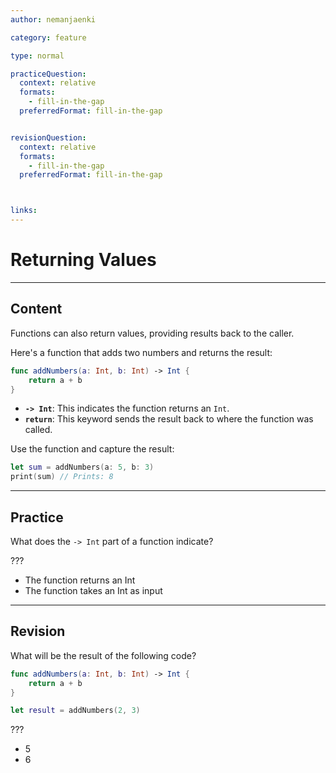 ```yaml
---
author: nemanjaenki

category: feature

type: normal

practiceQuestion:
  context: relative
  formats:
    - fill-in-the-gap
  preferredFormat: fill-in-the-gap


revisionQuestion:
  context: relative
  formats:
    - fill-in-the-gap
  preferredFormat: fill-in-the-gap



links:
---
```


# Returning Values

---
## Content

Functions can also return values, providing results back to the caller.

Here's a function that adds two numbers and returns the result:

```swift
func addNumbers(a: Int, b: Int) -> Int {
    return a + b
}
```

- **`-> Int`**: This indicates the function returns an `Int`.
- **`return`**: This keyword sends the result back to where the function was called.

Use the function and capture the result:

```swift
let sum = addNumbers(a: 5, b: 3)
print(sum) // Prints: 8
```
---
## Practice

What does the `-> Int` part of a function indicate?

???

- The function returns an Int
- The function takes an Int as input

---
## Revision

What will be the result of the following code?

```swift
func addNumbers(a: Int, b: Int) -> Int {
    return a + b
}

let result = addNumbers(2, 3)
```

???

- 5
- 6
